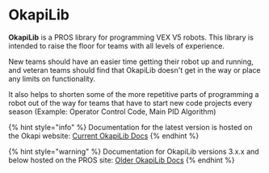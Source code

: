 # OkapiLib

**OkapiLib** is a PROS library for programming VEX V5 robots. This library is intended to raise the floor for teams with all levels of experience.

New teams should have an easier time getting their robot up and running, and veteran teams should find that OkapiLib doesn't get in the way or place any limits on functionality. 

It also helps to shorten some of the more repetitive parts of programming a robot out of the way for teams that have to start new code projects every season \(Example: Operator Control Code, Main PID Algorithm\)

{% hint style="info" %}
Documentation for the latest version is hosted on the Okapi website: [Current OkapiLib Docs](https://okapilib.github.io/OkapiLib/index.html)
{% endhint %}

{% hint style="warning" %}
Documentation for OkapiLib versions 3.x.x and below hosted on the PROS site: [Older OkapiLib Docs](https://pros.cs.purdue.edu/v5/okapi/api/index.html)
{% endhint %}

